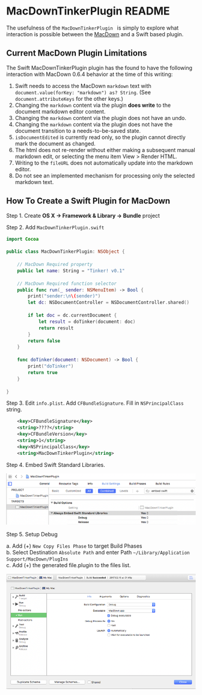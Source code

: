 MacDownTinkerPlugin README
==========================

The usefulness of the `MacDownTinkerPlugin ` is simply to explore what interaction is possible between the [MacDown](https://github.com/MacDownApp/macdown) and a Swift based plugin.

Current MacDown Plugin Limitations
----------------------------------

The Swift MacDownTinkerPlugin plugin has the found to have the following interaction with MacDown 0.6.4 behavior at the time of this writing:

1. Swift needs to access the MacDown `markdown` text with `document.value(forKey: "markdown") as? String`.  (See `document.attributeKeys` for the other keys.)
2. Changing the `markdown` content via the plugin **does write** to the document markdown editor content. 
3. Changing the `markdown` content via the plugin does not have an undo.
4. Changing the `markdown` content via the plugin does not have the document transition to a needs-to-be-saved state.
6. `isDocumentEdited` is currently read only, so the plugin cannot directly mark the document as changed.
6. The html does not re-render without either making a subsequent manual markdown edit, or selecting the menu item View > Render HTML.
7. Writing to the `fileURL` does not automatically update into the markdown editor.
8. Do not see an implemented mechanism for processing only the selected markdown text.


How To Create a Swift Plugin for MacDown
----------------------------------------

Step 1. Create **OS X → Framework & Library → Bundle** project  

Step 2. Add `MacDownTinkerPlugin.swift` 

``` swift
import Cocoa

public class MacDownTinkerPlugin: NSObject {
    
    // MacDown Required property
    public let name: String = "Tinker! v0.1"
    
    // MacDown Required function selector
    public func run(_ sender: NSMenuItem) -> Bool {
        print("sender:\n\(sender)")
        let dc: NSDocumentController = NSDocumentController.shared()
        
        if let doc = dc.currentDocument {
            let result = doTinker(document: doc)
            return result
        }        
        return false
    }
    
    func doTinker(document: NSDocument) -> Bool {
        print("doTinker")
        return true
    }
    
}
```

Step 3. Edit `info.plist`.  Add `CFBundleSignature`. Fill in `NSPrincipalClass` string.

``` xml
	<key>CFBundleSignature</key>
	<string>????</string>
	<key>CFBundleVersion</key>
	<string>1</string>
	<key>NSPrincipalClass</key>
	<string>MacDownTinkerPlugin</string>
```

Step 4. Embed Swift Standard Libraries.

![](README_files/EmbedSwiftStandardLibraries.png)

Step 5. Setup Debug

a. Add (+) `New Copy Files Phase` to target Build Phases   
b. Select Destination `Absolute Path` and enter Path `~/Library/Application Support/MacDown/PlugIns`  
c. Add (+) the generated file.plugin to the files list. 

![](README_files/SchemeRunExecutable.png)
